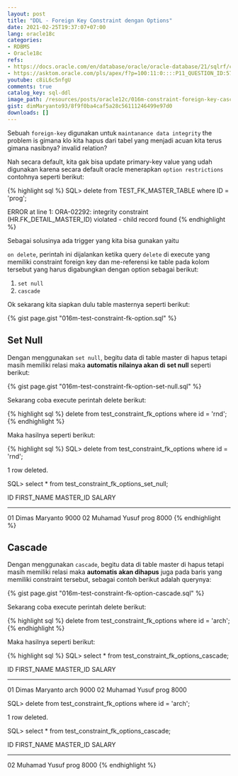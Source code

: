 ```yaml
---
layout: post
title: "DDL - Foreign Key Constraint dengan Options"
date: 2021-02-25T19:37:07+07:00
lang: oracle18c
categories:
- RDBMS
- Oracle18c
refs: 
- https://docs.oracle.com/en/database/oracle/oracle-database/21/sqlrf/constraint.html#GUID-1055EA97-BA6F-4764-A15F-1024FD5B6DFE
- https://asktom.oracle.com/pls/apex/f?p=100:11:0::::P11_QUESTION_ID:5773459616034
youtube: c8iL6c5nfgU
comments: true
catalog_key: sql-ddl
image_path: /resources/posts/oracle12c/016m-constraint-foreign-key-cascade-options
gist: dimMaryanto93/8f9f0ba4caf5a28c56111246499e97d0
downloads: []
---
```


Sebuah `foreign-key` digunakan untuk `maintanance data integrity` the problem is gimana klo kita hapus dari tabel yang menjadi acuan kita terus gimana nasibnya? invalid relation?

Nah secara default, kita gak bisa update primary-key value yang udah digunakan karena secara default oracle menerapkan `option restrictions` contohnya seperti berikut:

{% highlight sql %}
SQL> delete
from TEST_FK_MASTER_TABLE
where ID = 'prog';

ERROR at line 1:
ORA-02292: integrity constraint (HR.FK_DETAIL_MASTER_ID) violated - child
record found
{% endhighlight %}

Sebagai solusinya ada trigger yang kita bisa gunakan yaitu

`on delete`, perintah ini dijalankan ketika query `delete` di execute yang memiliki constraint foreign key dan me-referensi ke table pada kolom tersebut yang harus digabungkan dengan option sebagai berikut:

1. `set null`
2. `cascade` 

Ok sekarang kita siapkan dulu table masternya seperti berikut:

{% gist page.gist "016m-test-constraint-fk-option.sql" %}

## Set Null

Dengan menggunakan `set null`, begitu data di table master di hapus tetapi masih memiliki relasi maka **automatis nilainya akan di set null** seperti berikut:

{% gist page.gist "016m-test-constraint-fk-option-set-null.sql" %}

Sekarang coba execute perintah delete berikut:

{% highlight sql %}
delete
from test_constraint_fk_options
where id = 'rnd';
{% endhighlight %}

Maka hasilnya seperti berikut:

{% highlight sql %}
SQL> delete
from test_constraint_fk_options
where id = 'rnd';

1 row deleted.

SQL> select * from test_constraint_fk_options_set_null;

ID         FIRST_NAME      MASTER_ID  SALARY
---------- --------------- ---------- ----------
01         Dimas Maryanto  <null>     9000
02         Muhamad Yusuf   prog       8000
{% endhighlight %}

## Cascade

Dengan menggunakan `cascade`, begitu data di table master di hapus tetapi masih memiliki relasi maka **automatis akan dihapus** juga pada baris yang memiliki constraint tersebut, sebagai contoh berikut adalah querynya:

{% gist page.gist "016m-test-constraint-fk-option-cascade.sql" %}

Sekarang coba execute perintah delete berikut:

{% highlight sql %}
delete from test_constraint_fk_options
where id = 'arch';
{% endhighlight %}

Maka hasilnya seperti berikut:

{% highlight sql %}
SQL> select * from test_constraint_fk_options_cascade;

ID         FIRST_NAME       MASTER_ID    SALARY
---------- ---------------------------  ----------
01         Dimas Maryanto   arch        9000
02         Muhamad Yusuf    prog        8000


SQL> delete from test_constraint_fk_options
where id = 'arch';

1 row deleted.

SQL> select * from test_constraint_fk_options_cascade;

ID         FIRST_NAME       MASTER_ID    SALARY
---------- ---------------- ----------   ----------
02         Muhamad Yusuf    prog         8000
{% endhighlight %}